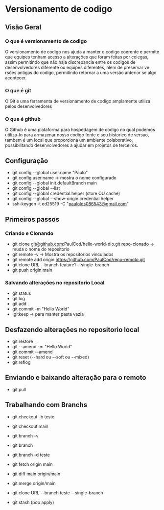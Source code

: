 # Versionamento de codigo

## Visão Geral

### O que é versionamento de codigo

  O versionamento de codigo nos ajuda a manter o codigo coerente e permite que equipes tenham acesso a alterações que foram feitas por colegas, assim permitindo que não haja discrepancia entre os codigos de desenvolvedores diferente ou equipes diferentes, alem de preservar ve rsões antigas do codigo, permitindo retornar a uma versão anterior se algo acontecer.

### O que é git

  O Git é uma ferramenta de versionamento de codigo amplamente utiliza pelos desenvolvedores

### O que é github

  O Github é uma plataforma para hospedagem de codigo no qual podemos utiliza-lo para armazenar nosso codigo fonte e seu historico de versao, tambem é um local que proporciona um ambiente colaborativo,
  possibilitando desenvolvedores a ajudar em projetos de terceiros.

## Configuração

- git config --global user.name "Paulo"
- git config user.name -> mostra o nome configurado
- git config --global init.defaultBranch main
- git config --global --list
- git config --global credential.helper (store OU cache)
- git config --global --show-origin credential.helper
- ssh-keygen -t ed25519 -C "<paulolds086543@gmail.com>"

## Primeiros passos

### Criando e Clonando

- git clone <git@github.com>:PaulCod/hello-world-dio.git repo-clonado -> muda o nome do repositorio
- git remote -v -> Mostra os repositorios vinculados
- git remote add origin <https://github.com/PaulCod/repo-remoto.git>
- git clone URL --branch feature1 --single-branch
- git push origin main

### Salvando alterações no repositorio Local

- git status
- git log
- git add .
- git commit -m "Hello World"
- .gitkeep -> para manter pasta vazia

## Desfazendo alterações no repositorio local

- git restore <File name>
- git --amend -m "Hello World"
- git commit --amend
- git reset (--hard ou --soft ou --mixed)
- git reflog

## Enviando e baixando alteração para o remoto

- git pull

## Trabalhando com Branchs

- git checkout -b teste
- git checkout main
- git branch -v
- git branch
- git branch -d teste

- git fetch origin main
- git diff main origin/main
- git merge origin/main

- git clone URL --branch teste --single-branch
- git stash     (pop apply)
